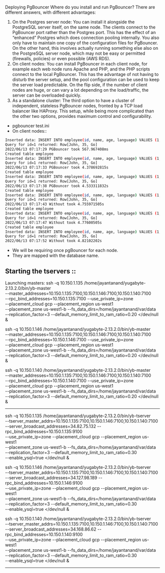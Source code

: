 Deploying PgBouncer
Where do you install and run PgBouncer? There are different answers, with different advantages:

1. On the Postgres server node: You can install it alongside the PostgreSQL server itself, on the same node. The clients connect to the PgBouncer port rather than the Postgres port. This has the effect of an “enhanced” Postgres which does connection pooling internally. You also only have to maintain one copy of the configuration files for PgBouncer. On the other hand, this involves actually running something else also on the PostgreSQL server node, which may not be easy or permitted (firewalls, policies) or even possible (AWS RDS).
2. On client nodes: You can install PgBouncer in each client node, for example each web node runs Apache and PHP, and the PHP scripts connect to the local PgBouncer. This has the advantage of not having to disturb the server setup, and the pool configuration can be used to keep the server load predictable. On the flip side, if the number of client nodes are huge, or can vary a lot depending on the load/traffic, the server can be overloaded quickly.
3. As a standalone cluster: The third option to have a cluster of independent, stateless PgBouncer nodes, fronted by a TCP load balancer like HAProxy. This setup, while being more complicated than the other two options, provides maximum control and configurability.


-   pgbouncer test.ini
-   On client nodes::
```sh
Inserted data: INSERT INTO employee(id, name, age, language) VALUES (1, 'John', 35, 'Go')
Query for id=1 returned: Row[John, 35, Go]
2022/06/13 07:17:29 PGBouncer took 567.967408ms
Created table employee
Inserted data: INSERT INTO employee(id, name, age, language) VALUES (1, 'John', 35, 'Go')
Query for id=1 returned: Row[John, 35, Go]
2022/06/13 07:17:33 PGBouncer took 4.378692815s
Created table employee
Inserted data: INSERT INTO employee(id, name, age, language) VALUES (1, 'John', 35, 'Go')
Query for id=1 returned: Row[John, 35, Go]
2022/06/13 07:17:38 PGBouncer took 4.533311832s
Created table employee
Inserted data: INSERT INTO employee(id, name, age, language) VALUES (1, 'John', 35, 'Go')
Query for id=1 returned: Row[John, 35, Go]
2022/06/13 07:17:43 Without took 4.755971505s
Created table employee
Inserted data: INSERT INTO employee(id, name, age, language) VALUES (1, 'John', 35, 'Go')
Query for id=1 returned: Row[John, 35, Go]
2022/06/13 07:17:47 Without took 4.77600505s
Created table employee
Inserted data: INSERT INTO employee(id, name, age, language) VALUES (1, 'John', 35, 'Go')
Query for id=1 returned: Row[John, 35, Go]
2022/06/13 07:17:52 Without took 4.82102202s
```

-    We will be requiring once pgBouncer for each node.
-   They are mapped with the database name.


Starting the tservers :: 
-------


Launching masters:
ssh -q 10.150.1.135 /home/jayantanand/yugabyte-2.13.2.0/bin/yb-master \
--master_addresses=10.150.1.135:7100,10.150.1.146:7100,10.150.1.140:7100  \
--rpc_bind_addresses=10.150.1.135:7100 --use_private_ip=zone \
--placement_cloud gcp --placement_region us-west1 \
--placement_zone us-west1-b --fs_data_dirs=/home/jayantanand/var/data \
--replication_factor=3 --default_memory_limit_to_ram_ratio=0.20  </dev/null &

ssh -q 10.150.1.146 /home/jayantanand/yugabyte-2.13.2.0/bin/yb-master \
--master_addresses=10.150.1.135:7100,10.150.1.146:7100,10.150.1.140:7100  \
--rpc_bind_addresses=10.150.1.146:7100 --use_private_ip=zone \
--placement_cloud gcp --placement_region us-west1 \
--placement_zone us-west1-b --fs_data_dirs=/home/jayantanand/var/data \
--replication_factor=3 --default_memory_limit_to_ram_ratio=0.20  </dev/null &

ssh -q 10.150.1.140 /home/jayantanand/yugabyte-2.13.2.0/bin/yb-master \
--master_addresses=10.150.1.135:7100,10.150.1.146:7100,10.150.1.140:7100  \
--rpc_bind_addresses=10.150.1.140:7100 --use_private_ip=zone \
--placement_cloud gcp --placement_region us-west1 \
--placement_zone us-west1-b --fs_data_dirs=/home/jayantanand/var/data \
--replication_factor=3 --default_memory_limit_to_ram_ratio=0.20   </dev/null &

--------

ssh -q 10.150.1.135 /home/jayantanand/yugabyte-2.13.2.0/bin/yb-tserver \
--tserver_master_addrs=10.150.1.135:7100,10.150.1.146:7100,10.150.1.140:7100 \
--server_broadcast_addresses=34.82.75.132 --rpc_bind_addresses=10.150.1.135:9100 \
--use_private_ip=zone --placement_cloud gcp --placement_region us-west1 \
--placement_zone us-west1-b --fs_data_dirs=/home/jayantanand/var/data \
--replication_factor=3 --default_memory_limit_to_ram_ratio=0.30 \
--enable_ysql=true </dev/null &

ssh -q 10.150.1.146 /home/jayantanand/yugabyte-2.13.2.0/bin/yb-tserver \
--tserver_master_addrs=10.150.1.135:7100,10.150.1.146:7100,10.150.1.140:7100 \
--server_broadcast_addresses=34.127.98.189 --rpc_bind_addresses=10.150.1.146:9100 \
--use_private_ip=zone --placement_cloud gcp --placement_region us-west1 \
--placement_zone us-west1-b --fs_data_dirs=/home/jayantanand/var/data \
--replication_factor=3 --default_memory_limit_to_ram_ratio=0.30 \
--enable_ysql=true </dev/null &

ssh -q 10.150.1.140 /home/jayantanand/yugabyte-2.13.2.0/bin/yb-tserver \
--tserver_master_addrs=10.150.1.135:7100,10.150.1.146:7100,10.150.1.140:7100 \
--server_broadcast_addresses=34.168.86.62 --rpc_bind_addresses=10.150.1.140:9100 \
--use_private_ip=zone --placement_cloud gcp --placement_region us-west1 \
--placement_zone us-west1-b --fs_data_dirs=/home/jayantanand/var/data \
--replication_factor=3 --default_memory_limit_to_ram_ratio=0.30 \
--enable_ysql=true </dev/null &




--------

